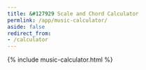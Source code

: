 ```yaml
---
title: &#127929 Scale and Chord Calculator
permlink: /app/music-calculator/
aside: false
redirect_from:
- /calculator
---
```


{% include music-calculator.html %}